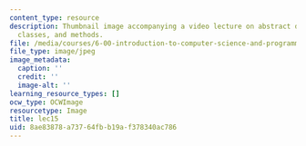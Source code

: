 ```yaml
---
content_type: resource
description: Thumbnail image accompanying a video lecture on abstract data types,
  classes, and methods.
file: /media/courses/6-00-introduction-to-computer-science-and-programming-fall-2008/8ae83878a73764fbb19af378340ac786_lec15.jpg
file_type: image/jpeg
image_metadata:
  caption: ''
  credit: ''
  image-alt: ''
learning_resource_types: []
ocw_type: OCWImage
resourcetype: Image
title: lec15
uid: 8ae83878-a737-64fb-b19a-f378340ac786
---
```

